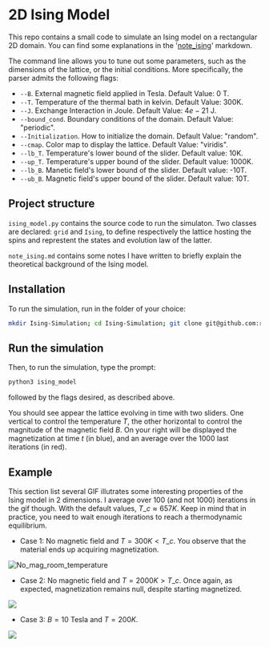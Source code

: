 # 2D Ising Model

This repo contains a small code to simulate an Ising model on a rectangular 2D domain. You can find some explanations in the '[note\_ising](https://github.com/roomate/2D-Ising-Model/blob/master/note_ising.md)' markdown.

The command line allows you to tune out some parameters, such as the dimensions of the lattice, or the initial conditions. More specifically, the parser admits the following flags:

- `--B`. External magnetic field applied in Tesla. Default Value: 0 T.
- `--T`. Temperature of the thermal bath in kelvin. Default Value: 300K.
- `--J`. Exchange Interaction in Joule. Default Value: $4e-21$ J.
- `--bound_cond`. Boundary conditions of the domain. Default Value: "periodic".
- `--Initialization`. How to initialize the domain. Default Value: "random".
- `--cmap`. Color map to display the lattice. Default Value: "viridis".
- `--lb_T`. Temperature's lower bound of the slider. Default value: 10K.
- `--up_T`. Temperature's upper bound of the slider. Default value: 1000K.
- `--lb_B`. Manetic field's lower bound of the slider. Default value: -10T.
- `--ub_B`. Magnetic field's upper bound of the slider. Default value: 10T.

## Project structure
`ising_model.py` contains the source code to run the simulaton. Two classes are declared: `grid` and `Ising`, to define respectively the lattice hosting the spins and represtent the states and evolution law of the latter.

`note_ising.md` contains some notes I have written to briefly explain the theoretical background of the Ising model.

## Installation
To run the simulation, run in the folder of your choice:

```bash
mkdir Ising-Simulation; cd Ising-Simulation; git clone git@github.com:roomate/2D-Ising-Model.git
```
## Run the simulation
Then, to run the simulation, type the prompt:

```bash
python3 ising_model
```

followed by the flags desired, as described above.

You should see appear the lattice evolving in time with two sliders. One vertical to control the temperature $T$, the other horizontal to control the magnitude of the magnetic field $B$. On your right will be displayed the magnetization at time $t$ (in blue), and an average over the $1000$ last iterations (in red).

## Example

This section list several GIF illutrates some interesting properties of the Ising model in 2 dimensions. I average over $100$ (and not $1000$) iterations in the gif though. With the default values, $T\_c \approx 657 K$. Keep in mind that in practice, you need to wait enough iterations to reach a thermodynamic equilibrium.

- Case 1: No magnetic field and $T = 300 K < T\_c$. You observe that the material ends up acquiring magnetization.

![No\_mag\_room\_temperature](Gifs/Ising_movie_T=300.gif)

- Case 2: No magnetic field and $T = 2000 K> T\_c$. Once again, as expected, magnetization remains null, despite starting magnetized.

![](Gifs/Ising_movie_T=2000.gif)

- Case 3: $B = 10$ Tesla and $T = 200 K$.

![](Gifs/Ising_movie_T=200_B=10.gif)

